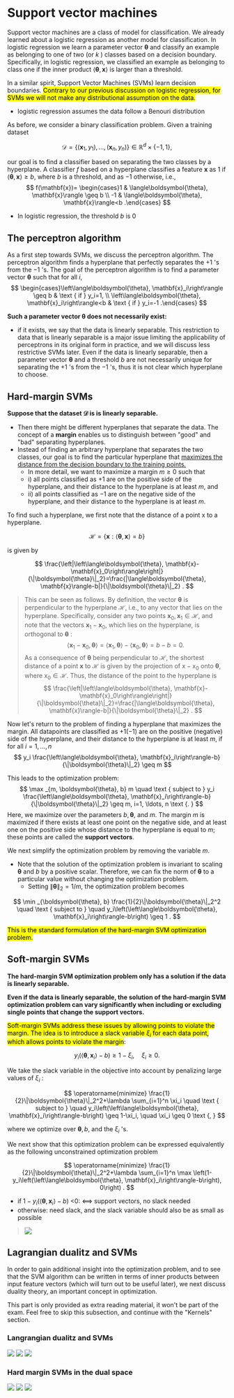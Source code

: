 # Support vector machines
Support vector machines are a class of model for classification. We already learned about a logistic regression as another model for classification. In logistic regression we learn a parameter vector $\boldsymbol{\theta}$ and classify an example as belonging to one of two (or $k$ ) classes based on a decision boundary. Specifically, in logistic regression, we classified an example as belonging to class one if the inner product $\langle\boldsymbol{\theta}, \mathbf{x}\rangle$ is larger than a threshold. 

In a similar spirit, Support Vector Machines (SVMs) learn decision boundaries. <mark>Contrary to our previous discussion on logistic regression, for SVMs we will not make any distributional assumption on the data.</mark>

- logistic regression assumes the data follow a Benouri distribution


As before, we consider a binary classification problem. Given a training dataset

$$
\mathcal{D}=\left\{\left(\mathbf{x}_1, y_1\right), \ldots,\left(\mathbf{x}_n, y_n\right)\right\} \in \mathbb{R}^d \times\{-1,1\},
$$

our goal is to find a classifier based on separating the two classes by a hyperplane. A classifier $f$ based on a hyperplane classifies a feature $\mathbf{x}$ as 1 if $\langle\boldsymbol{\theta}, \mathbf{x}\rangle \geq b$, where $b$ is a threshold, and as $-1$ otherwise, i.e.,
$$
f(\mathbf{x})= \begin{cases}1 & \langle\boldsymbol{\theta}, \mathbf{x}\rangle \geq b \\ -1 & \langle\boldsymbol{\theta}, \mathbf{x}\rangle<b .\end{cases}
$$

- In logistic regression, the threshold $b$ is 0

## The perceptron algorithm
As a first step towards SVMs, we discuss the perceptron algorithm. The perceptron algorithm finds a hyperplane that perfectly separates the $+1$ 's from the $-1$ 's. The goal of the perceptron algorithm is to find a parameter vector $\boldsymbol{\theta}$ such that for all $i$,
$$
\begin{cases}\left\langle\boldsymbol{\theta}, \mathbf{x}_i\right\rangle \geq b & \text { if } y_i=1, \\ \left\langle\boldsymbol{\theta}, \mathbf{x}_i\right\rangle<b & \text { if } y_i=-1 .\end{cases}
$$

**Such a parameter vector $\boldsymbol{\theta}$ does not necessarily exist:** 

- if it exists, we say that the data is linearly separable. This restriction to data that is linearly separable is a major issue limiting the applicability of perceptrons in its original form in practice, and we will discuss less restrictive SVMs later. Even if the data is linearly separable, then a parameter vector $\boldsymbol{\theta}$ and a threshold $b$ are not necessarily unique for separating the $+1$ 's from the $-1$ 's, thus it is not clear which hyperplane to choose.



## Hard-margin SVMs
**Suppose that the dataset $\mathcal{D}$ is is linearly separable.**

- Then there might be different hyperplanes that separate the data. The concept of a **margin** enables us to distinguish between "good" and "bad" separating hyperplanes. 
- Instead of finding an arbitrary hyperplane that separates the two classes, our goal is to find the particular hyperplane that <u>maximizes the distance from the decision boundary to the training points.</u> 
    - In more detail, we want to maximize a margin $m \geq 0$ such that
    - i) all points classified as $+1$ are on the positive side of the hyperplane, and their distance to the hyperplane is at least $m$, and
    - ii) all points classified as $-1$ are on the negative side of the hyperplane, and their distance to the hyperplane is at least $m$.

To find such a hyperplane, we first note that the distance of a point $\mathrm{x}$ to a hyperplane.

$$
\mathcal{H}=\{\mathbf{x}:\langle\boldsymbol{\theta}, \mathbf{x}\rangle=b\}
$$

is given by

$$
\frac{\left|\left\langle\boldsymbol{\theta}, \mathbf{x}-\mathbf{x}_0\right\rangle\right|}{\|\boldsymbol{\theta}\|_2}=\frac{|\langle\boldsymbol{\theta}, \mathbf{x}\rangle-b|}{\|\boldsymbol{\theta}\|_2} .
$$

> This can be seen as follows. By definition, the vector $\boldsymbol{\theta}$ is perpendicular to the hyperplane $\mathcal{H}$, i.e., to any vector that lies on the hyperplane. Specifically, consider any two points $\mathbf{x}_0, \mathbf{x}_1 \in \mathcal{H}$, and note that the vectors $\mathbf{x}_1-\mathbf{x}_0$, which lies on the hyperplane, is orthogonal to $\boldsymbol{\theta}$ : 
$$
\left\langle\mathbf{x}_1-\mathbf{x}_0, \boldsymbol{\theta}\right\rangle=\left\langle\mathbf{x}_1, \boldsymbol{\theta}\right\rangle-\left\langle\mathbf{x}_0, \boldsymbol{\theta}\right\rangle=b-b=0 .
$$
As a consequence of $\boldsymbol{\theta}$ being perpendicular to $\mathcal{H}$, the shortest distance of a point $\mathbf{x}$ to $\mathcal{H}$ is given by the projection of $\mathrm{x}-\mathrm{x}_0$ onto $\boldsymbol{\theta}$, where $\mathrm{x}_0 \in \mathcal{H}$. Thus, the distance of the point to the hyperplane is
$$
\frac{\left|\left\langle\boldsymbol{\theta}, \mathbf{x}-\mathbf{x}_0\right\rangle\right|}{\|\boldsymbol{\theta}\|_2}=\frac{|\langle\boldsymbol{\theta}, \mathbf{x}\rangle-b|}{\|\boldsymbol{\theta}\|_2} .
$$

Now let's return to the problem of finding a hyperplane that maximizes the margin. All datapoints are classified as $+1(-1)$ are on the positive (negative) side of the hyperplane, and their distance to the hyperplane is at least $m$, if for all $i=1, \ldots, n$
$$
y_i \frac{\left\langle\boldsymbol{\theta}, \mathbf{x}_i\right\rangle-b}{\|\boldsymbol{\theta}\|_2} \geq m
$$

This leads to the optimization problem:
$$
\max _{m, \boldsymbol{\theta}, b} m \quad \text { subject to } y_i \frac{\left\langle\boldsymbol{\theta}, \mathbf{x}_i\right\rangle-b}{\|\boldsymbol{\theta}\|_2} \geq m, i=1, \ldots, n \text {. }
$$
Here, we maximize over the parameters $b, \boldsymbol{\theta}$, and $m$. The margin $m$ is maximized if there exists at least one point on the negative side, and at least one on the positive side whose distance to the hyperplane is equal to $m$; these points are called the **support vectors**.

We next simplify the optimization problem by removing the variable $m$. 
- Note that the solution of the optimization problem is invariant to scaling $\boldsymbol{\theta}$ and $b$ by a positive scalar. Therefore, we can fix the norm of $\boldsymbol{\theta}$ to a particular value without changing the optimization problem. 
    - Setting $\|\boldsymbol{\theta}\|_2=1 / m$, the optimization problem becomes 


$$
\min _{\boldsymbol{\theta}, b} \frac{1}{2}\|\boldsymbol{\theta}\|_2^2 \quad \text { subject to } \quad y_i\left(\left\langle\boldsymbol{\theta}, \mathbf{x}_i\right\rangle-b\right) \geq 1 .
$$

<mark>This is the standard formulation of the hard-margin SVM optimization problem.</mark> 

## Soft-margin SVMs
**The hard-margin SVM optimization problem only has a solution if the data is linearly separable.**

**Even if the data is linearly separable, the solution of the hard-margin SVM optimization problem can vary significantly when including or excluding single points that change the support vectors.** 

<mark> Soft-margin SVMs address these issues by allowing points to violate the margin. The idea is to introduce a slack variable $\xi_i$ for each data point, which allows points to violate the margin</mark>:

$$
y_i\left(\left\langle\boldsymbol{\theta}, \mathbf{x}_i\right\rangle-b\right) \geq 1-\xi_i, \quad \xi_i \geq 0 .
$$

We take the slack variable in the objective into account by penalizing large values of $\xi_i$ :

$$
\operatorname{minimize} \frac{1}{2}\|\boldsymbol{\theta}\|_2^2+\lambda \sum_{i=1}^n \xi_i \quad \text { subject to } \quad y_i\left(\left\langle\boldsymbol{\theta}, \mathbf{x}_i\right\rangle-b\right) \geq 1-\xi_i, \quad \xi_i \geq 0 \text {, }
$$

where we optimize over $\boldsymbol{\theta}, b$, and the $\xi_i$ 's.

We next show that this optimization problem can be expressed equivalently as the following unconstrained optimization problem

$$
\operatorname{minimize} \frac{1}{2}\|\boldsymbol{\theta}\|_2^2+\lambda \sum_{i=1}^n \max \left(1-y_i\left(\left\langle\boldsymbol{\theta}, \mathbf{x}_i\right\rangle-b\right), 0\right) .
$$

- if $1-y_i\left(\left\langle\boldsymbol{\theta}, \mathbf{x}_i\right\rangle-b\right)$ <0: <==> support vectors, no slack needed
- otherwise: need slack, and the slack variable should also be as small as possible

> ![](https://i.imgur.com/JEuPyqZ.png)

## Lagrangian dualitz and SVMs
In order to gain additional insight into the optimization problem, and to see that the SVM algorithm can be written in terms of inner products between input feature vectors (which will turn out to be useful later), we next discuss duality theory, an important concept in optimization.

This part is only provided as extra reading material, it won't be part of the exam. Feel free to skip this subsection, and continue with the "Kernels" section.

### Langrangian dualitz and SVMs
![](https://i.imgur.com/W6nUzHC.png)
![](https://i.imgur.com/jZlUCqh.png)
![](https://i.imgur.com/00fAdQ6.png)




### Hard margin SVMs in the dual space
![](https://i.imgur.com/Xn1VZsU.png)
![](https://i.imgur.com/c3BWODY.png)
![](https://i.imgur.com/hFmKcJK.png)
